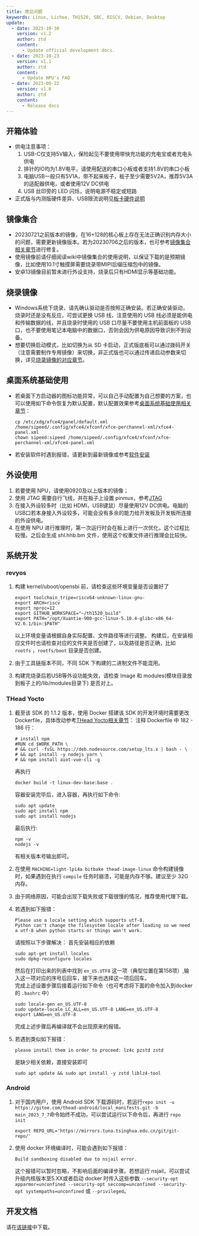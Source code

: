 ```yaml
---
title: 常见问题
keywords: Linux, Lichee, TH1520, SBC, RISCV, Debian, Desktop
update:
  - date: 2023-10-30
    version: v1.2
    author: ztd
    content:
      - Update official development docs.
  - date: 2023-10-23
    version: v1.1
    author: ztd
    content:
      - Update NPU's FAQ
  - date: 2023-09-22
    version: v1.0
    author: ztd
    content:
      - Release docs
---
```

## 开箱体验
- 供电注意事项：
  1. USB-C仅支持5V输入，保险起见不要使用带快充功能的充电宝或者充电头供电
  2. 排针的IO均为1.8V电平，请使用配送的串口小板或者支持1.8V的串口小板
  3. 电脑USB一般只有5V1A，带不起来板子，板子至少需要5V2A，推荐5V3A的适配器供电，或者使用12V DC供电
  4. USB 丝印旁的 LED 闪烁，说明电源不稳定或短路
- 正式版与内测版硬件差异、USB限流说明见[板卡硬件说明](https://en.wiki.sipeed.com/hardware/zh/lichee/th1520/lpi4a/2_unbox.html#%E6%9D%BF%E5%8D%A1%E7%A1%AC%E4%BB%B6%E8%AF%B4%E6%98%8E)

## 镜像集合
- 20230721之前版本的镜像，在16+128的核心板上存在无法正确识别内存大小的问题，需要更新镜像版本。若为20230706之后的版本，也可参考[镜像集合相关章节](https://wiki.sipeed.com/hardware/zh/lichee/th1520/lpi4a/3_images.html#%E5%86%85%E5%AD%98%E9%97%AE%E9%A2%98%E4%BF%AE%E5%A4%8D%E8%AF%B4%E6%98%8E)进行修复。
- 使用镜像前请仔细阅读wiki中镜像集合的使用说明，以保证下载的是预期镜像，比如使用10.1寸触摸屏需要烧录带MIPI后缀压缩包中的镜像。
- 安卓13镜像目前暂未进行外设支持，烧录后只有HDMI显示等基础功能。

## 烧录镜像
- Windows系统下烧录，请先确认驱动是否按照正确安装。若正确安装驱动，烧录时还是没有反应，可尝试更换 USB 线，注意使用的 USB 线必须是能供电和传输数据的线，并且烧录时使用的 USB 口尽量不要使用主机前面板的 USB 口，也不要使用笔记本电脑中的数据口，否则会因为供电原因导致识别不到设备。
- 想要切换启动模式，比如切换为从 SD 卡启动，正式版底板可以通过拨码开关（注意需要制作专用镜像）来切换，非正式版也可以通过传递启动参数来切换，详见[烧录镜像的对应章节](https://wiki.sipeed.com/hardware/zh/lichee/th1520/lpi4a/4_burn_image.html#U-Boot)。

## 桌面系统基础使用
- 若桌面下方启动器的图标功能异常，可以自己手动配置为自己想要的方案，也可以使用如下命令恢复为默认配置，默认配置效果参考[桌面系统基础使用相关章节](https://wiki.sipeed.com/hardware/zh/lichee/th1520/lpi4a/5_desktop.html#%E6%B5%8F%E8%A7%88%E5%99%A8)：
	```shell
	cp /etc/xdg/xfce4/panel/default.xml /home/sipeed/.config/xfce4/xfconf/xfce-perchannel-xml/xfce4-panel.xml
	chown sipeed:sipeed /home/sipeed/.config/xfce4/xfconf/xfce-perchannel-xml/xfce4-panel.xml
	```
- 若安装软件时遇到报错，请更新到最新镜像或参考[软件安装](https://en.wiki.sipeed.com/hardware/zh/lichee/th1520/lpi4a/5_desktop.html#%E8%BD%AF%E4%BB%B6%E5%AE%89%E8%A3%85)

## 外设使用
1. 若要使用 NPU，请使用0920及以上版本的镜像；
2. 使用 JTAG 需要自行飞线，并在板子上设置 pinmux，参考[JTAG](https://en.wiki.sipeed.com/hardware/zh/lichee/th1520/lpi4a/6_peripheral.html#JTAG)
3. 在接入外设较多时（比如 HDMI，USB键鼠）尽量使用12V DC供电。电脑的USB口若本身接入外设较多，可能会没有多余的能力给开发板及开发板所连接的外设供电。
4. 在使用 NPU 进行推理时，第一次运行时会在板上进行一次优化，这个过程比较慢。之后会生成 shl.hhb.bm 文件，使用这个权重文件进行推理会比较快。

## 系统开发
### revyos

1. 构建 kernel/uboot/opensbi 前，请检查这些环境变量是否设置好了
	```shell
	export toolchain_tripe=riscv64-unknown-linux-gnu-
	export ARCH=riscv
	export nproc=12
	export GITHUB_WORKSPACE="~/th1520_build"
	export PATH="/opt/Xuantie-900-gcc-linux-5.10.4-glibc-x86_64-V2.6.1/bin:$PATH"
	```
	以上环境变量请根据自身实际配置、文件路径等进行调整。
	构建后，在安装相应文件时也请检查对应的文件夹是否创建了，以及路径是否正确，比如 `rootfs` ，`rootfs/boot` 目录是否创建。

2. 由于工具链版本不同，不同 SDK 下构建的二进制文件不能混用。
3. 构建完烧录后若USB等外设功能失效，请检查 Image 和 modules(模块目录放到板子上的/lib/modules目录下) 是否对上。

### THead Yocto

1. 截至该 SDK 的 1.1.2 版本，使用 Docker 搭建该 SDK 的开发环境时需要更改 Dockerfile，具体改动参考[THead Yocto相关章节](https://wiki.sipeed.com/hardware/zh/lichee/th1520/lpi4a/7_develop_thead.html#%E6%90%AD%E5%BB%BAYocto%E7%BC%96%E8%AF%91%E7%8E%AF%E5%A2%83)：
	注释 Dockerfile 中 182 - 186 行：
	```shell
	# install npm
	#RUN cd $WORK_PATH \
	# && curl -fsSL https://deb.nodesource.com/setup_lts.x | bash - \
	# && apt install -y nodejs yarn \
	# && npm install aiot-vue-cli -g
	```

	再执行 
	```shell
	docker build -t linux-dev-base:base .
	```
	
	容器安装完毕后，进入容器，再执行如下命令:
	```shell
	sudo apt update
	sudo apt install npm
	sudo apt install nodejs
	```

	最后执行:  
	```shell
	npm -v
	nodejs -v
	```

	有相关版本号输出即可。

3. 在使用 `MACHINE=light-lpi4a bitbake thead-image-linux` 命令构建镜像时，如果遇到在执行 `compile` 任务时崩溃，可能是内存不够。建议至少 32G 内存。

4. 由于网络原因，可能会出现下载失败或下载很慢的情况，推荐使用代理下载。

5. 若遇到如下报错：
	```text
	Please use a locale setting which supports utf-8.
	Python can't change the filesystem locale after loading so we need a utf-8 when python starts or things won't work.
	```
	请按照以下步骤解决：
	首先安装相应的依赖
	```shell
	sudo apt-get install locales
	sudo dpkg-reconfigure locales 
	```
	然后在打印出来的列表中找到 `en_US.UTF8` 这一项（典型位置在第158项）,输入这一项对应的序号后回车，接下来也选择这一项后回车。  
	完成上述设置步骤后接着运行如下命令（也可考虑将下面的命令加入到docker的 `.bashrc` 中）
	```shell
	sudo locale-gen en_US.UTF-8
	sudo update-locale LC_ALL=en_US.UTF-8 LANG=en_US.UTF-8
	export LANG=en_US.UTF-8
	```
	完成上述步骤后再编译就不会出现原来的报错。

5. 若遇到类似如下报错：
	```text
	please install them in order to proceed: lz4c pzstd zstd
	```
	是缺少相关依赖，直接安装即可
	```shell
	sudo apt update && sudo apt install -y zstd liblz4-tool
	```
### Android

1. 对于国内用户，使用 Android SDK 下载源码时，若运行`repo init -u https://gitee.com/thead-android/local_manifests.git -b main_2023_7_7`命令始终不成功，可以尝试运行以下命令后，再进行 `repo init`
	```
	export REPO_URL='https://mirrors.tuna.tsinghua.edu.cn/git/git-repo/'
	```

2. 使用 docker 环境编译时，可能会遇到如下报错：
	```shell
	Build sandboxing disabled due to nsjail error. 
	```
	这个报错可以暂时忽略，不影响后面的编译步骤。若想运行 nsjail，可以尝试升级内核版本至5.XX或者启动 docker 时传入这些参数 `--security-opt apparmor=unconfined --security-opt seccomp=unconfined --security-opt systempaths=unconfined` 或 `--privileged`。

## 开发文档

请在[该链接](https://dl.sipeed.com/shareURL/LICHEE/licheepi4a/09_Doc)中下载。